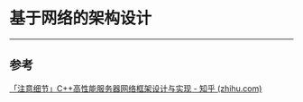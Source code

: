 

# 基于网络的架构设计

---



## 参考

[「注意细节」C++高性能服务器网络框架设计与实现 - 知乎 (zhihu.com)](https://zhuanlan.zhihu.com/p/552298764)

